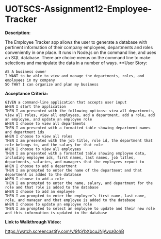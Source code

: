 # UOTSCS-Assignment12-Employee-Tracker

**Description:**

The Employee Tracker app allows the user to generate a database with pertinent information of their company employees, departments and roles conveniently in one place. It runs in Node.js on the command line, and uses an SQL database. There are choice menus on the command line to make selections and manipulate the data in a number of ways.
**User Story:
```
AS A business owner
I WANT to be able to view and manage the departments, roles, and employees in my company
SO THAT I can organize and plan my business
```
**Acceptance Criteria:**
```
GIVEN a command-line application that accepts user input
WHEN I start the application
THEN I am presented with the following options: view all departments, view all roles, view all employees, add a department, add a role, add an employee, and update an employee role
WHEN I choose to view all departments
THEN I am presented with a formatted table showing department names and department ids
WHEN I choose to view all roles
THEN I am presented with the job title, role id, the department that role belongs to, and the salary for that role
WHEN I choose to view all employees
THEN I am presented with a formatted table showing employee data, including employee ids, first names, last names, job titles, departments, salaries, and managers that the employees report to
WHEN I choose to add a department
THEN I am prompted to enter the name of the department and that department is added to the database
WHEN I choose to add a role
THEN I am prompted to enter the name, salary, and department for the role and that role is added to the database
WHEN I choose to add an employee
THEN I am prompted to enter the employee’s first name, last name, role, and manager and that employee is added to the database
WHEN I choose to update an employee role
THEN I am prompted to select an employee to update and their new role and this information is updated in the database 
```

**Link to Walkthrough Video:**

https://watch.screencastify.com/v/9fpYbXbcuJNjAvxa0ohB
